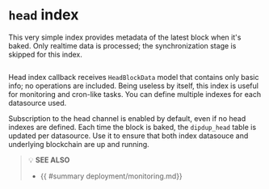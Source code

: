 # `head` index

This very simple index provides metadata of the latest block when it's baked. Only realtime data is processed; the synchronization stage is skipped for this index.

```yaml

```

Head index callback receives `HeadBlockData` model that contains only basic info; no operations are included. Being useless by itself, this index is useful for monitoring and cron-like tasks. You can define multiple indexes for each datasource used.

Subscription to the head channel is enabled by default, even if no head indexes are defined. Each time the block is baked, the `dipdup_head` table is updated per datasource. Use it to ensure that both index datasouce and underlying blockchain are up and running.

> 💡 **SEE ALSO**
>
> * {{ #summary deployment/monitoring.md}}
